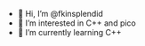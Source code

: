 - 👋 Hi, I’m @fkinsplendid
- 👀 I’m interested in C++ and pico
- 🌱 I’m currently learning C++

<!---
fkinsplendid/fkinsplendid is a ✨ special ✨ repository because its `README.md` (this file) appears on your GitHub profile.
You can click the Preview link to take a look at your changes.
--->
